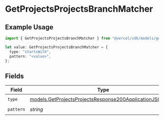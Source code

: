 # GetProjectsProjectsBranchMatcher

## Example Usage

```typescript
import { GetProjectsProjectsBranchMatcher } from "@vercel/sdk/models/getprojectsop.js";

let value: GetProjectsProjectsBranchMatcher = {
  type: "startsWith",
  pattern: "<value>",
};
```

## Fields

| Field                                                                                                                      | Type                                                                                                                       | Required                                                                                                                   | Description                                                                                                                |
| -------------------------------------------------------------------------------------------------------------------------- | -------------------------------------------------------------------------------------------------------------------------- | -------------------------------------------------------------------------------------------------------------------------- | -------------------------------------------------------------------------------------------------------------------------- |
| `type`                                                                                                                     | [models.GetProjectsProjectsResponse200ApplicationJSONType](../models/getprojectsprojectsresponse200applicationjsontype.md) | :heavy_check_mark:                                                                                                         | N/A                                                                                                                        |
| `pattern`                                                                                                                  | *string*                                                                                                                   | :heavy_check_mark:                                                                                                         | N/A                                                                                                                        |